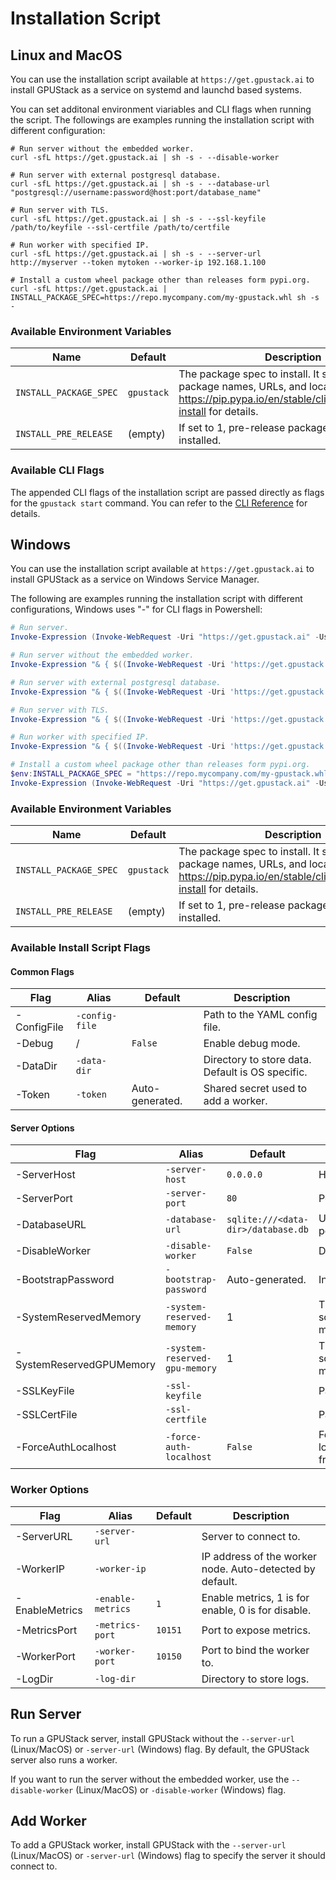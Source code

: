 # Installation Script

## Linux and MacOS

You can use the installation script available at `https://get.gpustack.ai` to install GPUStack as a service on systemd and launchd based systems.

You can set additonal environment viariables and CLI flags when running the script. The followings are examples running the installation script with different configuration:

```shell
# Run server without the embedded worker.
curl -sfL https://get.gpustack.ai | sh -s - --disable-worker

# Run server with external postgresql database.
curl -sfL https://get.gpustack.ai | sh -s - --database-url "postgresql://username:password@host:port/database_name"

# Run server with TLS.
curl -sfL https://get.gpustack.ai | sh -s - --ssl-keyfile /path/to/keyfile --ssl-certfile /path/to/certfile

# Run worker with specified IP.
curl -sfL https://get.gpustack.ai | sh -s - --server-url http://myserver --token mytoken --worker-ip 192.168.1.100

# Install a custom wheel package other than releases form pypi.org.
curl -sfL https://get.gpustack.ai | INSTALL_PACKAGE_SPEC=https://repo.mycompany.com/my-gpustack.whl sh -s -
```

### Available Environment Variables

| Name                   | Default    | Description                                                                                                                                                     |
| ---------------------- | ---------- | --------------------------------------------------------------------------------------------------------------------------------------------------------------- |
| `INSTALL_PACKAGE_SPEC` | `gpustack` | The package spec to install. It supports PYPI package names, URLs, and local paths. See https://pip.pypa.io/en/stable/cli/pip_install/#pip-install for details. |
| `INSTALL_PRE_RELEASE`  | (empty)    | If set to 1, pre-release packages will be installed.                                                                                                            |

### Available CLI Flags

The appended CLI flags of the installation script are passed directly as flags for the `gpustack start` command. You can refer to the [CLI Reference](../cli-reference/start.md) for details.

## Windows

You can use the installation script available at `https://get.gpustack.ai` to install GPUStack as a service on Windows Service Manager.

The following are examples running the installation script with different configurations, Windows uses "-" for CLI flags in Powershell:

```powershell
# Run server.
Invoke-Expression (Invoke-WebRequest -Uri "https://get.gpustack.ai" -UseBasicParsing).Content

# Run server without the embedded worker.
Invoke-Expression "& { $((Invoke-WebRequest -Uri 'https://get.gpustack.ai' -UseBasicParsing).Content) } -disable-worker"

# Run server with external postgresql database.
Invoke-Expression "& { $((Invoke-WebRequest -Uri 'https://get.gpustack.ai' -UseBasicParsing).Content) } -database-url 'postgresql://username:password@host:port/database_name'"

# Run server with TLS.
Invoke-Expression "& { $((Invoke-WebRequest -Uri 'https://get.gpustack.ai' -UseBasicParsing).Content) } -ssl-keyfile 'C:\path\to\keyfile' -ssl-certfile 'C:\path\to\certfile'"

# Run worker with specified IP.
Invoke-Expression "& { $((Invoke-WebRequest -Uri 'https://get.gpustack.ai' -UseBasicParsing).Content) } -server-url 'http://myserver' -token 'mytoken' -worker-ip '192.168.1.100'"

# Install a custom wheel package other than releases form pypi.org.
$env:INSTALL_PACKAGE_SPEC = "https://repo.mycompany.com/my-gpustack.whl"
Invoke-Expression (Invoke-WebRequest -Uri "https://get.gpustack.ai" -UseBasicParsing).Content
```

### Available Environment Variables

| Name                   | Default    | Description                                                                                                                                                     |
| ---------------------- | ---------- | --------------------------------------------------------------------------------------------------------------------------------------------------------------- |
| `INSTALL_PACKAGE_SPEC` | `gpustack` | The package spec to install. It supports PYPI package names, URLs, and local paths. See https://pip.pypa.io/en/stable/cli/pip_install/#pip-install for details. |
| `INSTALL_PRE_RELEASE`  | (empty)    | If set to 1, pre-release packages will be installed.                                                                                                            |

### Available Install Script Flags


#### Common Flags

| Flag        | Alias          | Default         | Description                                      |
| ----------- | -------------- | --------------- | ------------------------------------------------ |
| -ConfigFile | `-config-file` |                 | Path to the YAML config file.                    |
| -Debug      | /              | `False`         | Enable debug mode.                               |
| -DataDir    | `-data-dir`    |                 | Directory to store data. Default is OS specific. |
| -Token      | `-token`       | Auto-generated. | Shared secret used to add a worker.              |

#### Server Options

| Flag                     | Alias                         | Default                            | Description                                                                                                                                         |
| ------------------------ | ----------------------------- | ---------------------------------- | --------------------------------------------------------------------------------------------------------------------------------------------------- |
| -ServerHost              | `-server-host`                | `0.0.0.0`                          | Host to bind the server to.                                                                                                                         |
| -ServerPort              | `-server-port`                | `80`                               | Port to bind the server to.                                                                                                                         |
| -DatabaseURL             | `-database-url`               | `sqlite:///<data-dir>/database.db` | URL of the database. Example: postgresql://user:password@hostname:port/db_name                                                                      |
| -DisableWorker           | `-disable-worker`             | `False`                            | Disable embedded worker.                                                                                                                            |
| -BootstrapPassword       | `-bootstrap-password`         | Auto-generated.                    | Initial password for the default admin user.                                                                                                        |
| -SystemReservedMemory    | `-system-reserved-memory`     | 1                                  | The system reserves memory for each worker during scheduling, measured in GiB. By default, 1 GiB of memory are reserved.                            |
| -SystemReservedGPUMemory | `-system-reserved-gpu-memory` | 1                                  | The system reserves memory for each GPU during scheduling, measured in GiB. By default, 1 GiB of gpu memory are reserved.                           |
| -SSLKeyFile              | `-ssl-keyfile`                |                                    | Path to the SSL key file.                                                                                                                           |
| -SSLCertFile             | `-ssl-certfile`               |                                    | Path to the SSL certificate file.                                                                                                                   |
| -ForceAuthLocalhost      | `-force-auth-localhost`       | `False`                            | Force authentication for requests originating from localhost (127.0.0.1).When set to True, all requests from localhost will require authentication. |

### Worker Options

| Flag           | Alias             | Default | Description                                              |
| -------------- | ----------------- | ------- | -------------------------------------------------------- |
| -ServerURL     | `-server-url`     |         | Server to connect to.                                    |
| -WorkerIP      | `-worker-ip`      |         | IP address of the worker node. Auto-detected by default. |
| -EnableMetrics | `-enable-metrics` | `1`     | Enable metrics, 1 is for enable, 0 is for disable.       |
| -MetricsPort   | `-metrics-port`   | `10151` | Port to expose metrics.                                  |
| -WorkerPort    | `-worker-port`    | `10150` | Port to bind the worker to.                              |
| -LogDir        | `-log-dir`        |         | Directory to store logs.                                 |


## Run Server

To run a GPUStack server, install GPUStack without the `--server-url` (Linux/MacOS) or `-server-url` (Windows) flag. By default, the GPUStack server also runs a worker.

If you want to run the server without the embedded worker, use the `--disable-worker` (Linux/MacOS) or `-disable-worker` (Windows) flag.

## Add Worker

To add a GPUStack worker, install GPUStack with the `--server-url` (Linux/MacOS) or `-server-url` (Windows) flag to specify the server it should connect to.
